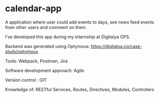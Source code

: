 # calendar-app

A application where user could add events to days, see news feed events from other users and comment on them.

I've developed this app during my internship at Digitalya OPS. 

Backend was generated using Optymous: https://digitalya.co/case-study/optymous

Tools: Webpack, Postman, Jira

Software development approach: Agile

Version control : GIT 

Knowledge of: RESTful Services, Routes, Directives, Modules, Controllers
